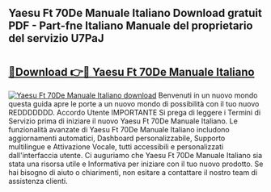 ## Yaesu Ft 70De Manuale Italiano Download gratuit PDF - Part-fne Italiano Manuale del proprietario del servizio U7PaJ

# <h2><a href="http://dfgzzp.blite.top/?on=Yaesu+Ft+70De+Manuale+Italiano">🔗Download 👉🔴 Yaesu Ft 70De Manuale Italiano</a></h2>

[![Yaesu Ft 70De Manuale Italiano download](https://i.imgur.com/lujVjoI.png)](http://dfgzzp.blite.top/?on=Yaesu+Ft+70De+Manuale+Italiano)
Benvenuti in un nuovo mondo questa guida apre le porte a un nuovo mondo di possibilità con il tuo nuovo REDDDDDDD. Accordo Utente IMPORTANTE Si prega di leggere i Termini di Servizio prima di iniziare il nuovo Yaesu Ft 70De Manuale Italiano. Le funzionalità avanzate di Yaesu Ft 70De Manuale Italiano includono aggiornamenti automatici, Dashboard personalizzabile, Supporto multilingue e Attivazione Vocale, tutti accessibili e personalizzati dall'interfaccia utente. Ci auguriamo che Yaesu Ft 70De Manuale Italiano sia stata una risorsa utile e Informativa per iniziare con il tuo nuovo prodotto. Se hai bisogno di aiuto o chiarimenti, non esitare a contattare il nostro team di assistenza clienti.

